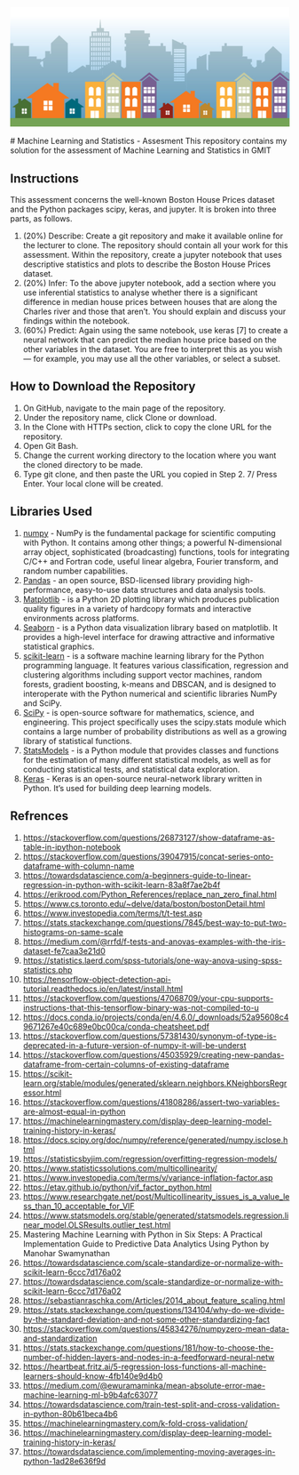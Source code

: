 <p align="center">
  <img src="/img/housing-banner.png" alt="banner"/>
</p>
# Machine Learning and Statistics - Assesment
This repository contains my solution for the assessment of Machine Learning and Statistics in GMIT

## Instructions
This assessment concerns the well-known Boston House Prices dataset and the Python packages scipy, keras, and jupyter. It is broken into three parts, as follows.
1. (20%) Describe: Create a git repository and make it available online for the lecturer to clone. The repository should contain all your work for this assessment. Within the repository, create a jupyter notebook that uses descriptive statistics and plots to describe the Boston House Prices dataset.
2. (20%) Infer: To the above jupyter notebook, add a section where you use inferential statistics to analyse whether there is a significant difference in median house prices between houses that are along the Charles river and those that aren’t. You should explain and discuss your findings within the notebook.
3. (60%) Predict: Again using the same notebook, use keras [7] to create a neural network that can predict the median house price based on the other variables in the dataset. You are free to interpret this as you wish — for example, you may use all the other variables, or select a subset.

## How to Download the Repository
1. On GitHub, navigate to the main page of the repository.
2. Under the repository name, click Clone or download.
3. In the Clone with HTTPs section, click to copy the clone URL for the repository.
4. Open Git Bash.
5. Change the current working directory to the location where you want the cloned directory to be made.
6. Type git clone, and then paste the URL you copied in Step 2. 7/ Press Enter. Your local clone will be created.

## Libraries Used 
1. [numpy](https://www.numpy.org/) - NumPy is the fundamental package for scientific computing with Python. It contains among other things; a powerful N-dimensional array object, sophisticated (broadcasting) functions, tools for integrating C/C++ and Fortran code, useful linear algebra, Fourier transform, and random number capabilities.
2. [Pandas](https://pandas.pydata.org/) -  an open source, BSD-licensed library providing high-performance, easy-to-use data structures and data analysis tools.
3. [Matplotlib](https://matplotlib.org/) - is a Python 2D plotting library which produces publication quality figures in a variety of hardcopy formats and interactive environments across platforms.
4. [Seaborn](https://seaborn.pydata.org/) - is a Python data visualization library based on matplotlib. It provides a high-level interface for drawing attractive and informative statistical graphics.
5. [scikit-learn](https://scikit-learn.org/stable/index.html) - is a software machine learning library for the Python programming language. It features various classification, regression and clustering algorithms including support vector machines, random forests, gradient boosting, k-means and DBSCAN, and is designed to interoperate with the Python numerical and scientific libraries NumPy and SciPy.
6. [SciPy](https://www.scipy.org/) - is open-source software for mathematics, science, and engineering. This project specifically uses the scipy.stats module which contains a large number of probability distributions as well as a growing library of statistical functions.
7. [StatsModels](https://www.statsmodels.org/stable/index.html) - is a Python module that provides classes and functions for the estimation of many different statistical models, as well as for conducting statistical tests, and statistical data exploration.
8. [Keras](https://keras.io/) - Keras is an open-source neural-network library written in Python. It’s used for building deep learning models.

## Refrences
1. https://stackoverflow.com/questions/26873127/show-dataframe-as-table-in-ipython-notebook
2. https://stackoverflow.com/questions/39047915/concat-series-onto-dataframe-with-column-name
3. https://towardsdatascience.com/a-beginners-guide-to-linear-regression-in-python-with-scikit-learn-83a8f7ae2b4f
4. https://erikrood.com/Python_References/replace_nan_zero_final.html
5. https://www.cs.toronto.edu/~delve/data/boston/bostonDetail.html
6. https://www.investopedia.com/terms/t/t-test.asp
7. https://stats.stackexchange.com/questions/7845/best-way-to-put-two-histograms-on-same-scale
8. https://medium.com/@rrfd/f-tests-and-anovas-examples-with-the-iris-dataset-fe7caa3e21d0
9. https://statistics.laerd.com/spss-tutorials/one-way-anova-using-spss-statistics.php
10. https://tensorflow-object-detection-api-tutorial.readthedocs.io/en/latest/install.html
11. https://stackoverflow.com/questions/47068709/your-cpu-supports-instructions-that-this-tensorflow-binary-was-not-compiled-to-u
12. https://docs.conda.io/projects/conda/en/4.6.0/_downloads/52a95608c49671267e40c689e0bc00ca/conda-cheatsheet.pdf
13. https://stackoverflow.com/questions/57381430/synonym-of-type-is-deprecated-in-a-future-version-of-numpy-it-will-be-underst
14. https://stackoverflow.com/questions/45035929/creating-new-pandas-dataframe-from-certain-columns-of-existing-dataframe
15. https://scikit-learn.org/stable/modules/generated/sklearn.neighbors.KNeighborsRegressor.html
16. https://stackoverflow.com/questions/41808286/assert-two-variables-are-almost-equal-in-python
17. https://machinelearningmastery.com/display-deep-learning-model-training-history-in-keras/
17. https://docs.scipy.org/doc/numpy/reference/generated/numpy.isclose.html
18. https://statisticsbyjim.com/regression/overfitting-regression-models/
19. https://www.statisticssolutions.com/multicollinearity/
20. https://www.investopedia.com/terms/v/variance-inflation-factor.asp
21. https://etav.github.io/python/vif_factor_python.html
22. https://www.researchgate.net/post/Multicollinearity_issues_is_a_value_less_than_10_acceptable_for_VIF
23. https://www.statsmodels.org/stable/generated/statsmodels.regression.linear_model.OLSResults.outlier_test.html
24. Mastering Machine Learning with Python in Six Steps: A Practical Implementation Guide to Predictive Data Analytics Using Python by Manohar Swamynathan
25. https://towardsdatascience.com/scale-standardize-or-normalize-with-scikit-learn-6ccc7d176a02
26. https://towardsdatascience.com/scale-standardize-or-normalize-with-scikit-learn-6ccc7d176a02
27. https://sebastianraschka.com/Articles/2014_about_feature_scaling.html
28. https://stats.stackexchange.com/questions/134104/why-do-we-divide-by-the-standard-deviation-and-not-some-other-standardizing-fact
29. https://stackoverflow.com/questions/45834276/numpyzero-mean-data-and-standardization
30. https://stats.stackexchange.com/questions/181/how-to-choose-the-number-of-hidden-layers-and-nodes-in-a-feedforward-neural-netw
31. https://heartbeat.fritz.ai/5-regression-loss-functions-all-machine-learners-should-know-4fb140e9d4b0
32. https://medium.com/@ewuramaminka/mean-absolute-error-mae-machine-learning-ml-b9b4afc63077
33. https://towardsdatascience.com/train-test-split-and-cross-validation-in-python-80b61beca4b6
34. https://machinelearningmastery.com/k-fold-cross-validation/
35. https://machinelearningmastery.com/display-deep-learning-model-training-history-in-keras/
36. https://towardsdatascience.com/implementing-moving-averages-in-python-1ad28e636f9d
